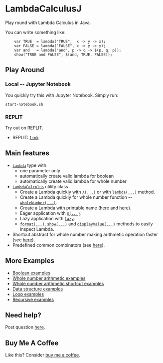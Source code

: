 # LambdaCalculusJ
Play round with Lambda Calculus in Java.

You can write something like:

```
    var TRUE  = lambda("TRUE",  x -> y -> x);
    var FALSE = lambda("FALSE", x -> y -> y);
    var and   = lambda("and", p -> q -> $(p, q, p));
    show("TRUE and FALSE", $(and, TRUE, FALSE));
```

## Play Around

### Local -- Jupyter Notebook
You quickly try this with Jupyter Notebook.
Simply run:

```shell
start-notebook.sh
```

### REPLIT
Try out on REPLIT.

- REPLIT: [`link`](https://replit.com/@NawaMan/TryLambdaCalculusJ#src/main/java/MainExamples.java)


## Main features

- [`Lambda`](https://github.com/NawaMan/LambdaCalculusJ/blob/main/src/main/java/net/nawaman/lambdacalculusj/Lambda.java) type with
  - one parameter only
  - automatically create valid lambda for boolean
  - automatically create valid lambda for whole number
- [`LambdaCalculus`](https://github.com/NawaMan/LambdaCalculusJ/blob/main/src/main/java/net/nawaman/lambdacalculusj/LambdaCalculus.java) utility class
  - Create a Lambda quickly with [`λ(...)`](https://github.com/NawaMan/LambdaCalculusJ/blob/main/src/main/java/net/nawaman/lambdacalculusj/LambdaCalculus.java#L22) or with [`lambda(...)`](https://github.com/NawaMan/LambdaCalculusJ/blob/main/src/main/java/net/nawaman/lambdacalculusj/LambdaCalculus.java#L53) method.
  - Create a Lambda quickly for whole number function -- [`wholeNumber(...)`](https://github.com/NawaMan/LambdaCalculusJ/blob/main/src/main/java/net/nawaman/lambdacalculusj/LambdaCalculus.java#L86).
  - Create a Lambda with printable name ([here](https://github.com/NawaMan/LambdaCalculusJ/blob/main/src/main/java/net/nawaman/lambdacalculusj/LambdaCalculus.java#L32) and [here](https://github.com/NawaMan/LambdaCalculusJ/blob/main/src/main/java/net/nawaman/lambdacalculusj/LambdaCalculus.java#L63)).
  - Eager application with [`$(...)`](https://github.com/NawaMan/LambdaCalculusJ/blob/main/src/main/java/net/nawaman/lambdacalculusj/LambdaCalculus.java#L114).
  - Lazy application with [`lazy`](https://github.com/NawaMan/LambdaCalculusJ/blob/main/src/main/java/net/nawaman/lambdacalculusj/LambdaCalculus.java#L125).
  - [`format(...)`](https://github.com/NawaMan/LambdaCalculusJ/blob/main/src/main/java/net/nawaman/lambdacalculusj/LambdaCalculus.java#L173), [`show(...)`](https://github.com/NawaMan/LambdaCalculusJ/blob/main/src/main/java/net/nawaman/lambdacalculusj/LambdaCalculus.java#L236) and [`displayValue(...)`](https://github.com/NawaMan/LambdaCalculusJ/blob/main/src/main/java/net/nawaman/lambdacalculusj/LambdaCalculus.java#L183) methods to easily inspect Lambda.
- Shortcut abstract for whole number making arithmetic operation faster (see [here](https://github.com/NawaMan/LambdaCalculusJ/blob/main/src/main/java/net/nawaman/lambdacalculusj/WholeNumbers.java)).
- Predefined common combinators (see [here](https://github.com/NawaMan/LambdaCalculusJ/blob/main/src/main/java/net/nawaman/lambdacalculusj/Combinators.java)).


## More Examples

- [Boolean examples](https://github.com/NawaMan/LambdaCalculusJ/blob/main/src/test/java/net/nawaman/lambdacalculusj/examples/BooleanExamples.java)
- [Whole number arithmetic examples](https://github.com/NawaMan/LambdaCalculusJ/blob/main/src/test/java/net/nawaman/lambdacalculusj/examples/WholeNumberArithmeticExamples.java)
- [Whole number arithmetic shortcut examples](https://github.com/NawaMan/LambdaCalculusJ/blob/main/src/test/java/net/nawaman/lambdacalculusj/examples/WholeNumberArithmeticShortcutExamples.java)
- [Data structure examples](https://github.com/NawaMan/LambdaCalculusJ/blob/main/src/test/java/net/nawaman/lambdacalculusj/examples/DataStructureExamples.java)
- [Loop examples](https://github.com/NawaMan/LambdaCalculusJ/blob/main/src/test/java/net/nawaman/lambdacalculusj/examples/LoopExamples.java)
- [Recursive examples](https://github.com/NawaMan/LambdaCalculusJ/blob/main/src/test/java/net/nawaman/lambdacalculusj/examples/RecursiveExamples.java)


## Need help?

Post question [here](https://github.com/NawaMan/LambdaCalculusJ/issues).

## Buy Me A Coffee

Like this? Consider [buy me a coffee](https://buymeacoffee.com/NawaMan).

